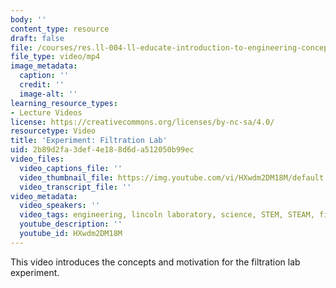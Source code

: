```yaml
---
body: ''
content_type: resource
draft: false
file: /courses/res.ll-004-ll-educate-introduction-to-engineering-concepts-spring-2022/mitres_ll-004s22_2_filtration_360p_16_9.mp4
file_type: video/mp4
image_metadata:
  caption: ''
  credit: ''
  image-alt: ''
learning_resource_types:
- Lecture Videos
license: https://creativecommons.org/licenses/by-nc-sa/4.0/
resourcetype: Video
title: 'Experiment: Filtration Lab'
uid: 2b89d2fa-3def-4e18-8d6d-a512050b99ec
video_files:
  video_captions_file: ''
  video_thumbnail_file: https://img.youtube.com/vi/HXwdm2DM18M/default.jpg
  video_transcript_file: ''
video_metadata:
  video_speakers: ''
  video_tags: engineering, lincoln laboratory, science, STEM, STEAM, filtration
  youtube_description: ''
  youtube_id: HXwdm2DM18M
---
```

This video introduces the concepts and motivation for the filtration lab experiment.